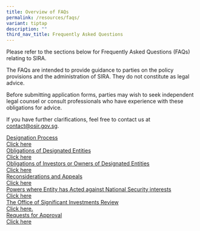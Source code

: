 ```yaml
---
title: Overview of FAQs
permalink: /resources/faqs/
variant: tiptap
description: ""
third_nav_title: Frequently Asked Questions
---
```

<p>Please refer to the sections below for Frequently Asked Questions (FAQs)
relating to SIRA.</p>
<p>The FAQs are intended to provide guidance to parties on the policy provisions
and the administration of SIRA. They do not constitute as legal advice.</p>
<p>Before submitting application forms, parties may wish to seek independent
legal counsel or consult professionals who have experience with these obligations
for advice.</p>
<p>If you have further clarifications, feel free to contact us at <a href="mailto:contact@osir.gov.sg" rel="noopener noreferrer nofollow" target="_blank">contact@osir.gov.sg</a>.</p>
<div class="isomer-card-grid"><a rel="noopener noreferrer nofollow" href="/resources/faqs/designation-process/" class="isomer-card"><div class="isomer-card-body"><div class="isomer-card-title">Designation Process</div><div class="isomer-card-link">Click here</div></div></a>
<a rel="noopener noreferrer nofollow" href="/resources/faqs/obligations-of-designated-entities/" class="isomer-card">
<div class="isomer-card-body">
<div class="isomer-card-title">Obligations of Designated Entities</div>
<div class="isomer-card-link">Click here</div>
</div>
</a><a rel="noopener noreferrer nofollow" href="/resources/faqs/obligations-of-investors-or-owners/" class="isomer-card"><div class="isomer-card-body"><div class="isomer-card-title">Obligations of Investors or Owners of Designated Entities</div><div class="isomer-card-link">Click here</div></div></a>
<a rel="noopener noreferrer nofollow" href="/resources/faqs/reconsiderations-and-appeals/" class="isomer-card">
<div class="isomer-card-body">
<div class="isomer-card-title">Reconsiderations and Appeals</div>
<div class="isomer-card-link">Click here</div>
</div>
</a><a rel="noopener noreferrer nofollow" href="/resources/faqs/powers-where-entity-acted-against-national-security-interests/" class="isomer-card"><div class="isomer-card-body"><div class="isomer-card-title">Powers where Entity has Acted against National Security interests</div><div class="isomer-card-link">Click here</div></div></a>
<a rel="noopener noreferrer nofollow" href="/resources/faqs/osir/" class="isomer-card">
<div class="isomer-card-body">
<div class="isomer-card-title">The Office of Significant Investments Review</div>
<div class="isomer-card-link">Click here.</div>
</div>
</a><a rel="noopener noreferrer nofollow" href="/resources/faqs/requests-for-approval/" class="isomer-card"><div class="isomer-card-body"><div class="isomer-card-title">Requests for Approval</div><div class="isomer-card-link">Click here</div></div></a>
</div>
<p></p>